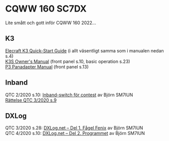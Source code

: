 # CQWW 160 SC7DX

Lite smått och gott inför CQWW 160 2022...


## K3     

[Elecraft K3 Quick-Start Guide](https://github.com/awandahl/cqww160/blob/main/K3%20quick%20start8.pdf) (i allt väsentligt samma som i manualen nedan s.4)    
[K3S Owner's Manual](https://github.com/awandahl/cqww160/blob/main/K3S%20Owner's%20man%20A1.pdf) (front panel s.10, basic operation s.23)    
[P3 Panadapter Manual](https://github.com/awandahl/cqww160/blob/main/E740152%20P3%20Owner's%20man%20Rev%20H1.pdf) (front panel s.13)    

## Inband    

QTC 2/2020 s.10: [Inband-switch för contest](https://github.com/awandahl/cqww160/blob/main/QTC-2020-02.pdf) av Björn SM7IUN   
[Rättelse QTC 3/2020 s.9](https://github.com/awandahl/cqww160/blob/main/QTC-2020-03.pdf)    

## DXLog    

QTC 3/2020 s.28: [DXLog.net – Del 1. Fågel Fenix](https://github.com/awandahl/cqww160/blob/main/QTC-2020-03.pdf) av Björn SM7IUN    
QTC 4/2020 s.10: [DXLog.net – Del 2. Programmet](https://github.com/awandahl/cqww160/blob/main/QTC-2020-04.pdf) av Björn SM7IUN    
